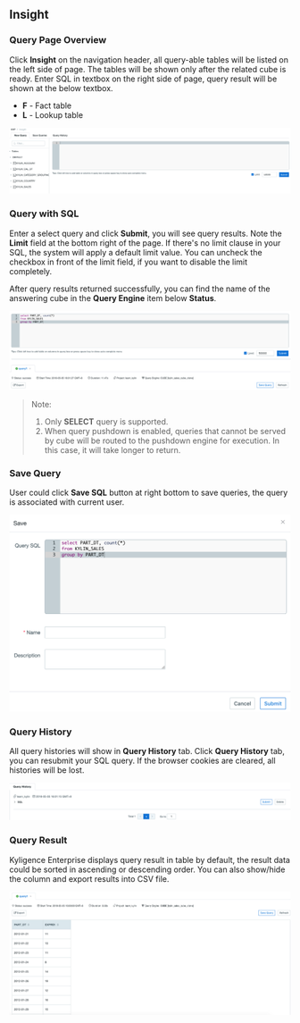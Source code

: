 ## Insight

### Query Page Overview
Click **Insight** on the navigation header, all query-able tables will be listed on the left side of page. The tables will be shown only after the related cube is ready. Enter SQL in textbox on the right side of page, query result will be shown at the below textbox.


* **F** - Fact table 
* **L** - Lookup table

![](images/insight/insight_list_tables.png)


### Query with SQL

Enter a select query and click **Submit**, you will see query results. Note the **Limit** field at the bottom right of the page. If there's no limit clause in your SQL, the system will apply a default limit value. You can uncheck the checkbox in front of the limit field, if you want to disable the limit completely.

After query results returned successfully, you can find the name of the answering cube in the **Query Engine** item below **Status**. 

![](images/insight/insight_input_query.png)

> Note:
> 1. Only **SELECT** query is supported.
> 2. When query pushdown is enabled, queries that cannot be served by cube will be routed to the pushdown engine for execution. In this case, it will take longer to return.


### Save Query

User could click **Save SQL** button at right bottom to save queries, the query is associated with current user.

![](images/insight/insight_save_query.png)

### Query History
All query histories will show in **Query History** tab. Click **Query History** tab, you can resubmit your SQL query. If the browser cookies are cleared, all histories will be lost. 

![](images/insight/insight_list_history.png)


### Query Result

Kyligence Enterprise displays query result in table by default, the result data could be sorted in ascending or descending order. You can also show/hide the column and export results into CSV file.

![](images/insight/insight_show_result.png)
